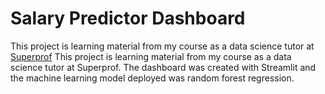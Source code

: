 # Salary Predictor Dashboard
This project is learning material from my course as a data science tutor at [Superprof](https://www.superprof.co.id/belajar-data-analyst-data-science-machine-learning-dan-konsultasi-project-dengan-python-sql-tableau.html) This project is learning material from my course as a data science tutor at Superprof. The dashboard was created with Streamlit and the machine learning model deployed was random forest regression.


